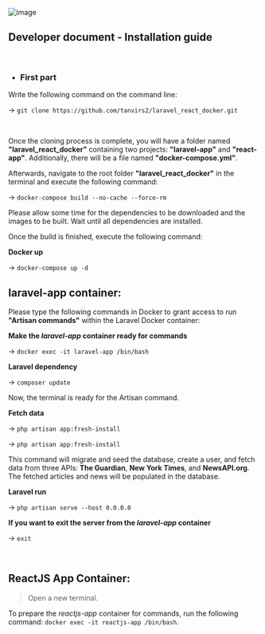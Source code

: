 ![image](https://github.com/tanvirs2/laravel_react_docker/assets/11763906/4d89fafb-0ad5-4638-9ddc-141a47a1f7da)
 
## Developer document - Installation guide


 
<br/>
 
+ ### First part
 
Write the following command on the command line:
 
 → `git clone https://github.com/tanvirs2/laravel_react_docker.git`
 
<br/>
 
 
Once the cloning process is complete, you will have a folder named **"laravel_react_docker"** 
containing two projects: **"laravel-app"** and **"react-app"**. 
Additionally, there will be a file named **"docker-compose.yml"**.
 
Afterwards, navigate to the root folder **"laravel_react_docker"** in the terminal 
and execute the following command:
 
→ `docker-compose build --no-cache --force-rm`
 
Please allow some time for the dependencies to be downloaded and the images to be built. 
Wait until all dependencies are installed.
 
Once the build is finished, execute the following command:
 
**Docker up** 

→ `docker-compose up -d`
 
## laravel-app container:
 
Please type the following commands in Docker to grant access to run **"Artisan commands"** within the Laravel Docker container:
 
**Make the *laravel-app* container ready for commands** 

→ `docker exec -it laravel-app /bin/bash`
 
**Laravel dependency** 

→ `composer update`
 
Now, the terminal is ready for the Artisan command.
 
**Fetch data** 

→ `php artisan app:fresh-install`
 
→ `php artisan app:fresh-install`
 
This command will migrate and seed the database, create a user, and fetch data from three APIs: **The Guardian**, **New York Times**, and **NewsAPI.org**. The fetched articles and news will be populated in the database.
 
 
**Laravel run** 

→ `php artisan serve --host 0.0.0.0`
 
 
**If you want to exit the server from the *laravel-app* container** 

→ `exit`
 
<br/>
 
## ReactJS App Container:
 
> Open a new terminal.
 
To prepare the *reactjs-app* container for commands, run the following command: `docker exec -it reactjs-app /bin/bash`.

